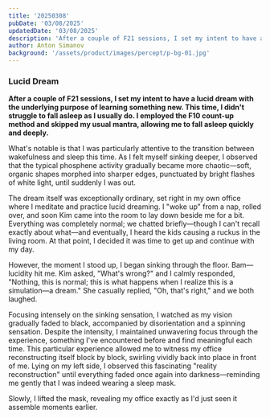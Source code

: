 ```yaml
---
title: '20250308'
pubDate: '03/08/2025'
updatedDate: '03/08/2025'
description: 'After a couple of F21 sessions, I set my intent to have a lucid dream with the underlying purpose of learning something new. This time, I did not struggle to fall asleep as I usually do. I employed the F10 count-up method and skipped my usual mantra, allowing me to fall asleep quickly and deeply.'
author: Anton Simanov
background: '/assets/product/images/percept/p-bg-01.jpg'
---
```


### Lucid Dream

**After a couple of F21 sessions, I set my intent to have a lucid dream with the underlying purpose of learning something new. This time, I didn't struggle to fall asleep as I usually do. I employed the F10 count-up method and skipped my usual mantra, allowing me to fall asleep quickly and deeply.**

What's notable is that I was particularly attentive to the transition between wakefulness and sleep this time. As I felt myself sinking deeper, I observed that the typical phosphene activity gradually became more chaotic—soft, organic shapes morphed into sharper edges, punctuated by bright flashes of white light, until suddenly I was out.

The dream itself was exceptionally ordinary, set right in my own office where I meditate and practice lucid dreaming. I "woke up" from a nap, rolled over, and soon Kim came into the room to lay down beside me for a bit. Everything was completely normal; we chatted briefly—though I can't recall exactly about what—and eventually, I heard the kids causing a ruckus in the living room. At that point, I decided it was time to get up and continue with my day.

However, the moment I stood up, I began sinking through the floor. Bam—lucidity hit me. Kim asked, "What's wrong?" and I calmly responded, "Nothing, this is normal; this is what happens when I realize this is a simulation—a dream." She casually replied, "Oh, that's right," and we both laughed.

Focusing intensely on the sinking sensation, I watched as my vision gradually faded to black, accompanied by disorientation and a spinning sensation. Despite the intensity, I maintained unwavering focus through the experience, something I've encountered before and find meaningful each time. This particular experience allowed me to witness my office reconstructing itself block by block, swirling vividly back into place in front of me. Lying on my left side, I observed this fascinating "reality reconstruction" until everything faded once again into darkness—reminding me gently that I was indeed wearing a sleep mask.

Slowly, I lifted the mask, revealing my office exactly as I'd just seen it assemble moments earlier.